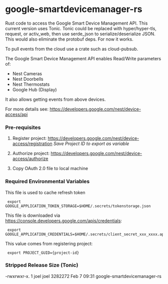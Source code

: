 # google-smartdevicemanager-rs

Rust code to access the Google Smart Device Management API.  This current version uses Tonic.  Tonic could be replaced with hyper/hyper-tls, request, or activ_web, then use serde_json to serialize/deserialize JSON.  This would also eliminate the protobuf deps.  For now it works.

To pull events from the cloud use a crate such as cloud-pubsub. 

The Google Smart Device Management API enables Read/Write parameters of:
* Nest Cameras
* Nest Doorbells
* Nest Thermostats
* Google Hub (Display)

It also allows getting events from above devices.

For more details see:
https://developers.google.com/nest/device-access/api

### Pre-requisites

1. Register project: https://developers.google.com/nest/device-access/registration
*Save Project ID to export as variable*
   
2. Authorize project: https://developers.google.com/nest/device-access/authorize 

3. Copy OAuth 2.0 file to local machine

### Required Environmental Variables

This file is used to cache refresh token

     export GOOGLE_APPLICATION_TOKEN_STORAGE=$HOME/.secrets/tokenstorage.json

This file is downloaded via https://console.developers.google.com/apis/credentials:

     export GOOGLE_APPLICATION_CREDENTIALS=$HOME/.secrets/client_secret_xxx_xxxx.apps.googleusercontent.com.json

This value comes from registering project:

     export PROJECT_GUID={project-id}

### Stripped Release Size (Tonic)

-rwxrwxr-x. 1 joel joel 3282272 Feb  7 09:31  google-smartdevicemanager-rs